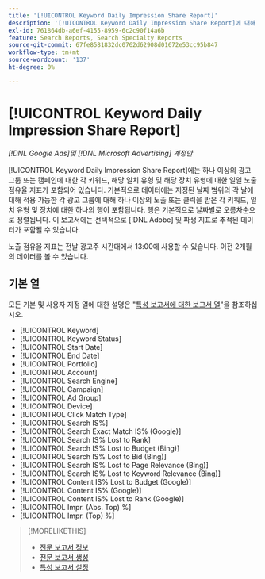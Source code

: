 ```yaml
---
title: '[!UICONTROL Keyword Daily Impression Share Report]'
description: '[!UICONTROL Keyword Daily Impression Share Report]에 대해 알아봅니다.'
exl-id: 761864db-a6ef-4155-8959-6c2c90f14a6b
feature: Search Reports, Search Specialty Reports
source-git-commit: 67fe8581832dc0762d62908d01672e53cc95b847
workflow-type: tm+mt
source-wordcount: '137'
ht-degree: 0%

---
```


# [!UICONTROL Keyword Daily Impression Share Report]

*[!DNL Google Ads]및 [!DNL Microsoft Advertising] 계정만*

[!UICONTROL Keyword Daily Impression Share Report]에는 하나 이상의 광고 그룹 또는 캠페인에 대한 각 키워드, 해당 일치 유형 및 해당 장치 유형에 대한 일일 노출 점유율 지표가 포함되어 있습니다. 기본적으로 데이터에는 지정된 날짜 범위의 각 날에 대해 적용 가능한 각 광고 그룹에 대해 하나 이상의 노출 또는 클릭을 받은 각 키워드, 일치 유형 및 장치에 대한 하나의 행이 포함됩니다. 행은 기본적으로 날짜별로 오름차순으로 정렬됩니다. 이 보고서에는 선택적으로 [!DNL Adobe] 및 파생 지표로 추적된 데이터가 포함될 수 있습니다.

노출 점유율 지표는 전날 광고주 시간대에서 13:00에 사용할 수 있습니다. 이전 2개월의 데이터를 볼 수 있습니다.

## 기본 열

모든 기본 및 사용자 지정 열에 대한 설명은 &quot;[특성 보고서에 대한 보고서 열](specialty-report-columns.md)&quot;을 참조하십시오.

* [!UICONTROL Keyword]
* [!UICONTROL Keyword Status]
* [!UICONTROL Start Date]
* [!UICONTROL End Date]
* [!UICONTROL Portfolio]
* [!UICONTROL Account]
* [!UICONTROL Search Engine]
* [!UICONTROL Campaign]
* [!UICONTROL Ad Group]
* [!UICONTROL Device]
* [!UICONTROL Click Match Type]
* [!UICONTROL Search IS%]
* [!UICONTROL Search Exact Match IS% (Google)]
* [!UICONTROL Search IS% Lost to Rank]
* [!UICONTROL Search IS% Lost to Budget (Bing)]
* [!UICONTROL Search IS% Lost to Bid (Bing)]
* [!UICONTROL Search IS% Lost to Page Relevance (Bing)]
* [!UICONTROL Search IS% Lost to Keyword Relevance (Bing)]
* [!UICONTROL Content IS% Lost to Budget (Google)]
* [!UICONTROL Content IS% (Google)]
* [!UICONTROL Content IS% Lost to Rank (Google)]
* [!UICONTROL Impr. (Abs. Top) %]
* [!UICONTROL Impr. (Top) %]

>[!MORELIKETHIS]
>
>* [전문 보고서 정보](specialty-report-about.md)
>* [전문 보고서 생성](specialty-report-generate.md)
>* [특성 보고서 설정](specialty-report-settings.md)
